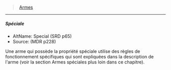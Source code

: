 ﻿---
!GenericItem
Name: Spéciale
AltName: Special (SRD p65)
Source: (MDR p228)
Id: weapons_hd.md#spéciale
ParentLink: weapons_hd.md#armes
ParentName: Armes
NameLevel: 5
Attributes: {}
AttributesDictionary: >+
  {}

---
> [Armes](hd_weapons.md)

---

##### Spéciale

- AltName: Special (SRD p65)
- Source: (MDR p228)

Une arme qui possède la propriété spéciale utilise des règles de fonctionnement spécifiques qui sont expliquées dans la description de l'arme (voir la section Armes spéciales plus loin dans ce chapitre).

